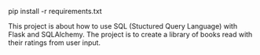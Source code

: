 pip install -r requirements.txt

This project is about how to use SQL (Stuctured Query Language) with Flask and SQLAlchemy. The project is to create a library of books read with their 
ratings from user input.
